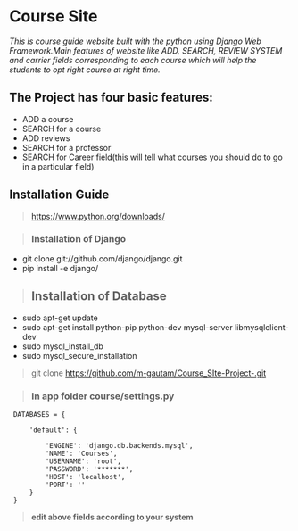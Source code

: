 # Course Site
 
*This is course guide website built with the python using Django Web Framework.Main features of website like ADD, SEARCH, REVIEW SYSTEM and  carrier fields corresponding to each course which will help the students to opt right course at right time.*


## The Project has four basic features:
* ADD a course
* SEARCH for a course
* ADD reviews
* SEARCH for a professor
* SEARCH for Career field(this will tell what courses you should do to go in a particular field)


## Installation Guide

> https://www.python.org/downloads/

> ### Installation of Django
* git clone git://github.com/django/django.git
* pip install -e django/


> ## Installation of Database
* sudo apt-get update
* sudo apt-get install python-pip python-dev mysql-server libmysqlclient-dev
* sudo mysql_install_db
* sudo mysql_secure_installation



> git clone https://github.com/m-gautam/Course_SIte-Project-.git


> ### In app folder course/settings.py

     DATABASES = {

         'default': {

             'ENGINE': 'django.db.backends.mysql',
             'NAME': 'Courses',
             'USERNAME': 'root',
             'PASSWORD': '*******',
             'HOST': 'localhost',
             'PORT': ''
         }
     }


> **edit above fields according to your system**





